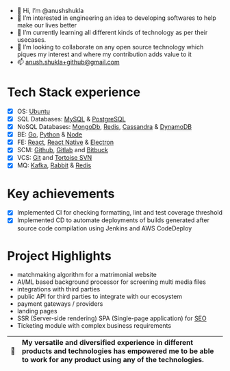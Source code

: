 - 👋 Hi, I’m @anushshukla
- 👀 I’m interested in engineering an idea to developing softwares to help make our lives better
- 🌱 I’m currently learning all different kinds of technology as per their usecases.
- 💞️ I’m looking to collaborate on any open source technology which piques my interest and where my contribution adds value to it
- 📫 anush.shukla+github@gmail.com

# Tech Stack experience
- [x] OS: [Ubuntu](https://ubuntu.com/)
- [x] SQL Databases: [MySQL](https://www.mysql.com/) & [PostgreSQL](https://www.postgresql.org/)
- [x] NoSQL Databases: [MongoDb](https://www.mongodb.com/), [Redis](https://redis.io/), [Cassandra](https://cassandra.apache.org/) & [DynamoDB](https://aws.amazon.com/dynamodb)
- [x] BE: [Go](https://go.dev/), [Python](https://www.python.org/) & [Node](https://nodejs.org/)
- [x] FE: [React](https://reactjs.org/), [React Native](https://reactnative.dev/) & [Electron](https://www.electronjs.org/)
- [x] SCM: [Github](https://github.com/), [Gitlab](https://gitlab.com/) and [Bitbuck](https://bitbucket.org/)
- [x] VCS: [Git](https://git-scm.com/) and [Tortoise SVN](https://tortoisesvn.net/)
- [x] MQ: [Kafka](https://kafka.apache.org/), [Rabbit](https://www.rabbitmq.com/) & [Redis](https://redis.io/docs/data-types/lists/)

# Key achievements
- [x] Implemented CI for checking formatting, lint and test coverage threshold
- [x] Implemented CD to automate deployments of builds generated after source code compilation using Jenkins and AWS CodeDeploy

# Project Highlights
- matchmaking algorithm for a matrimonial website
- AI/ML based background processor for screening multi media files
- integrations with third parties
- public API for third parties to integrate with our ecosystem
- payment gateways / providers
- landing pages
- SSR (Server-side rendering) SPA (Single-page application) for [SEO](https://g.co/kgs/UM1J39)
- Ticketing module with complex business requirements


| :memo:        | My versatile and diversified experience in different products and technologies has empowered me to be able to work for any product using any of the technologies.       |
|---------------|:------------------------|


<!---
anushshukla/anushshukla is a ✨ special ✨ repository because its `README.md` (this file) appears on your GitHub profile.
You can click the Preview link to take a look at your changes.
--->
